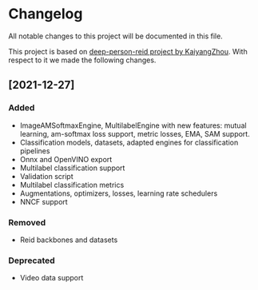 # Changelog

All notable changes to this project will be documented in this file.

This project is based on [deep-person-reid project by KaiyangZhou](https://github.com/KaiyangZhou/deep-person-reid).
With respect to it we made the following changes.

## \[2021-12-27\]
### Added
* ImageAMSoftmaxEngine, MultilabelEngine with new features: mutual learning, am-softmax loss support, metric losses, EMA, SAM support.
* Classification models, datasets, adapted engines for classification pipelines
* Onnx and OpenVINO export
* Multilabel classification support
* Validation script
* Multilabel classification metrics
* Augmentations, optimizers, losses, learning rate schedulers
* NNCF support

### Removed
* Reid backbones and datasets

### Deprecated
* Video data support
